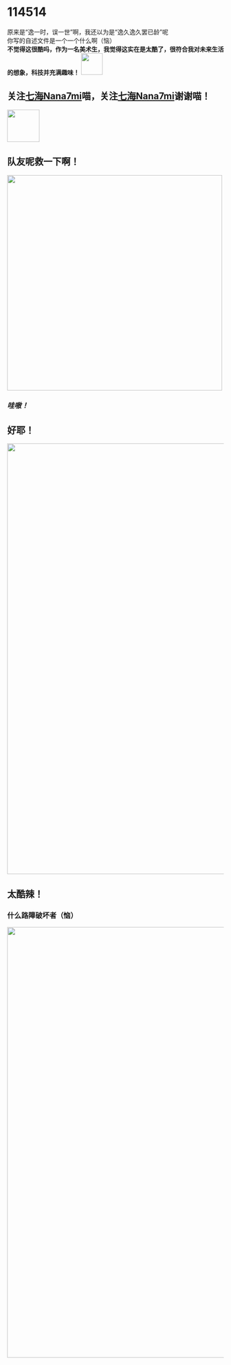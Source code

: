 # 114514

原来是“逸一时，误一世”啊，我还以为是“逸久逸久罢已龄”呢<br>你写的自述文件是一个一个什么啊（恼）<br>
**不觉得这很酷吗，作为一名美术生，我觉得这实在是太酷了，很符合我对未来生活的想象，科技并充满趣味！**
<img src="https://github.com/A350winglets/114514/assets/129929614/c1ca786a-b54c-4af9-9264-a5b8949db000" width="50"/>

## 关注[七海Nana7mi](https://space.bilibili.com/434334701/)喵，关注[七海Nana7mi](https://space.bilibili.com/434334701/)谢谢喵！
<img src="https://user-images.githubusercontent.com/129929614/235296205-e71dc76e-a7d3-4e8f-9c92-d77553847423.png" width="75"/> 

## 队友呢救一下啊！
<img src="https://github.com/A350winglets/114514/assets/129929614/69476ed2-c6ed-45c1-871b-3f0912cc6ade" width="500"/> <br>
### ***哇嗷！***

## 好耶！
<img src="https://github.com/A350winglets/114514/assets/129929614/8bac6cd4-54b0-4514-a033-5842d2f0bb6f" width="1000"/>

## 太酷辣！
### 什么路障破坏者（恼）
<img src="https://github.com/A350winglets/114514/assets/129929614/9b0a5539-3dfa-46b7-aba8-36b08a213439" width="1000"/>
